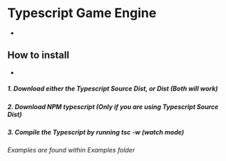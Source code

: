 # Typescript Game Engine
-
## How to install
-
##### 1. Download either the Typescript Source Dist, or Dist (Both will work)
##### 2. Download NPM typescript (Only if you are using Typescript Source Dist)
##### 3. Compile the Typescript by running tsc -w (watch mode)


###### Examples are found within Examples folder
